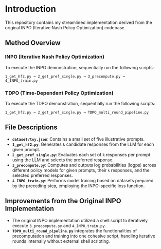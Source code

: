 # Introduction

This repository contains my streamlined implementation derived from the original INPO (Iterative Nash Policy Optimization) codebase.

## Method Overview

### INPO (Iterative Nash Policy Optimization)

To execute the INPO demonstration, sequentially run the following scripts:
```
1_get_hf2.py → 2_get_pref_single.py → 3_precompute.py → 4_INPO_train.py
```

### TDPO (Time-Dependent Policy Optimization)

To execute the TDPO demonstration, sequentially run the following scripts:
```
1_get_hf2.py → 2_get_pref_single.py → TDPO_multi_round_pipeline.py
```

## File Descriptions

- **`dataset/toy.json`**: Contains a small set of five illustrative prompts.
- **`1_get_hf2.py`**: Generates `k` candidate responses from the LLM for each given prompt.
- **`2_get_pref_single.py`**: Evaluates each set of `k` responses per prompt using the LLM and selects the preferred response.
- **`3_precompute.py`**: Computes and outputs log probabilities (logps) across different policy models for given prompts, their `k` responses, and the selected preferred responses.
- **`4_INPO_train.py`**: Performs model training based on datasets prepared by the preceding step, employing the INPO-specific loss function.

## Improvements from the Original INPO Implementation

- The original INPO implementation utilized a shell script to iteratively execute `3_precompute.py` and `4_INPO_train.py`.
- **`TDPO_multi_round_pipeline.py`** integrates the functionalities of precomputation and training into one cohesive script, handling iterative rounds internally without external shell scripting.

